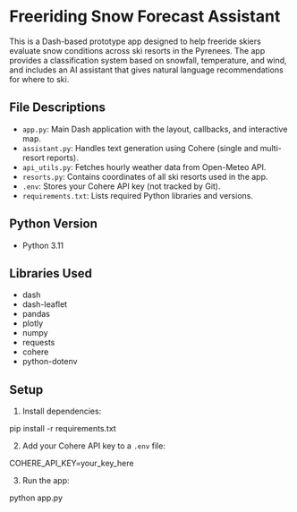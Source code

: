 # Freeriding Snow Forecast Assistant

This is a Dash-based prototype app designed to help freeride skiers evaluate snow conditions across ski resorts in the Pyrenees. The app provides a classification system based on snowfall, temperature, and wind, and includes an AI assistant that gives natural language recommendations for where to ski.

## File Descriptions

- `app.py`: Main Dash application with the layout, callbacks, and interactive map.
- `assistant.py`: Handles text generation using Cohere (single and multi-resort reports).
- `api_utils.py`: Fetches hourly weather data from Open-Meteo API.
- `resorts.py`: Contains coordinates of all ski resorts used in the app.
- `.env`: Stores your Cohere API key (not tracked by Git).
- `requirements.txt`: Lists required Python libraries and versions.

## Python Version

- Python 3.11

## Libraries Used

- dash
- dash-leaflet
- pandas
- plotly
- numpy
- requests
- cohere
- python-dotenv

## Setup

1. Install dependencies:

pip install -r requirements.txt

2. Add your Cohere API key to a `.env` file:

COHERE_API_KEY=your_key_here

3. Run the app:

python app.py